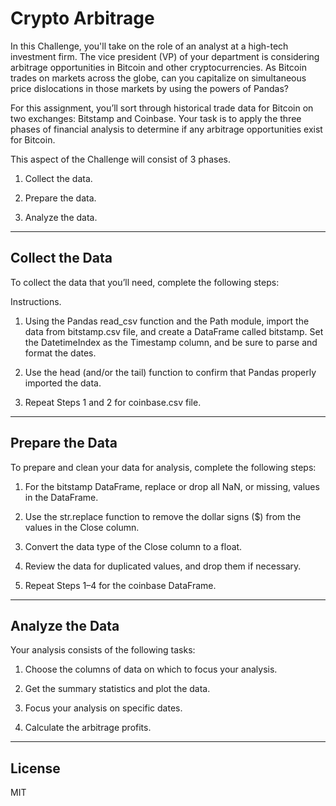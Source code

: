 # Crypto Arbitrage

In this Challenge, you'll take on the role of an analyst at a high-tech investment firm. The vice president (VP) of your department is considering arbitrage opportunities in Bitcoin and other cryptocurrencies. As Bitcoin trades on markets across the globe, can you capitalize on simultaneous price dislocations in those markets by using the powers of Pandas?

For this assignment, you’ll sort through historical trade data for Bitcoin on two exchanges: Bitstamp and Coinbase. Your task is to apply the three phases of financial analysis to determine if any arbitrage opportunities exist for Bitcoin.

This aspect of the Challenge will consist of 3 phases.

1. Collect the data.

2. Prepare the data.

3. Analyze the data. 

---

## Collect the Data
To collect the data that you’ll need, complete the following steps:

Instructions.

1. Using the Pandas read_csv function and the Path module, import the data from bitstamp.csv file, and create a DataFrame called bitstamp. Set the DatetimeIndex as the Timestamp column, and be sure to parse and format the dates.

2. Use the head (and/or the tail) function to confirm that Pandas properly imported the data.

3. Repeat Steps 1 and 2 for coinbase.csv file.

---

## Prepare the Data
To prepare and clean your data for analysis, complete the following steps:

1. For the bitstamp DataFrame, replace or drop all NaN, or missing, values in the DataFrame.

2. Use the str.replace function to remove the dollar signs ($) from the values in the Close column.

3. Convert the data type of the Close column to a float.

4. Review the data for duplicated values, and drop them if necessary.

5. Repeat Steps 1–4 for the coinbase DataFrame.

---

## Analyze the Data
Your analysis consists of the following tasks:

1. Choose the columns of data on which to focus your analysis.

2. Get the summary statistics and plot the data.

3. Focus your analysis on specific dates.

4. Calculate the arbitrage profits.

---

## License
MIT
